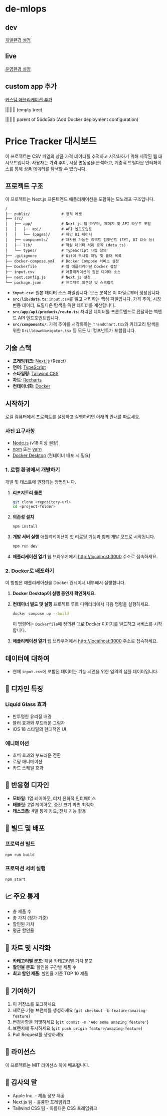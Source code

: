 # de-mlops

## dev
[개발환경 설정](docs/README_infradev.md)

## live
[운영환경 설정](docs/README_infralive.md)


## custom app 추가
[커스텀 애플리케이션 추가](docs/custom-app-setup-guide.md)


||||||| (empty tree)

||||||| parent of 56dc5ab (Add Docker deployment configuration)
# Price Tracker 대시보드

이 프로젝트는 CSV 파일의 상품 가격 데이터를 추적하고 시각화하기 위해 제작된 웹 대시보드입니다. 사용자는 가격 추이, 시장 변동성을 분석하고, 계층적 드릴다운 인터페이스를 통해 상품 데이터를 탐색할 수 있습니다.

## 프로젝트 구조

이 프로젝트는 Next.js 프론트엔드 애플리케이션을 포함하는 모노레포 구조입니다.

```
/
├── public/              # 정적 에셋
├── src/
│   ├── app/             # Next.js 앱 라우터, 페이지 및 API 라우트 포함
│   │   ├── api/         # API 엔드포인트
│   │   └── (pages)/     # 메인 UI 페이지
│   ├── components/      # 재사용 가능한 리액트 컴포넌트 (차트, UI 요소 등)
│   ├── lib/             # 핵심 데이터 처리 로직 (data.ts)
│   └── types/           # TypeScript 타입 정의
├── .gitignore           # Git이 무시할 파일 및 폴더 목록
├── docker-compose.yml   # Docker Compose 서비스 설정
├── Dockerfile           # 웹 애플리케이션 Docker 설정
├── input.csv            # 애플리케이션의 원본 데이터 소스
├── next.config.js       # Next.js 설정
└── package.json         # 프로젝트 의존성 및 스크립트
```

-   **`input.csv`**: 원본 데이터 소스 파일입니다. 모든 분석은 이 파일로부터 생성됩니다.
-   **`src/lib/data.ts`**: `input.csv`를 읽고 처리하는 핵심 파일입니다. 가격 추이, 시장 변동 데이터, 드릴다운 탐색을 위한 데이터를 계산합니다.
-   **`src/app/api/products/route.ts`**: 처리된 데이터를 프론트엔드로 전달하는 백엔드 API 엔드포인트입니다.
-   **`src/components/`**: 가격 추이를 시각화하는 `TrendChart.tsx`와 카테고리 탐색을 위한 `DrilldownNavigator.tsx` 등 모든 UI 컴포넌트가 포함됩니다.

## 기술 스택

-   **프레임워크**: [Next.js](https://nextjs.org/) (React)
-   **언어**: [TypeScript](https://www.typescriptlang.org/)
-   **스타일링**: [Tailwind CSS](https://tailwindcss.com/)
-   **차트**: [Recharts](https://recharts.org/)
-   **컨테이너화**: [Docker](https://www.docker.com/)

## 시작하기

로컬 컴퓨터에서 프로젝트를 설정하고 실행하려면 아래의 안내를 따르세요.

### 사전 요구사항

-   [Node.js](https://nodejs.org/) (v18 이상 권장)
-   [npm](https://www.npmjs.com/) 또는 [yarn](https://yarnpkg.com/)
-   [Docker Desktop](https://www.docker.com/products/docker-desktop/) (컨테이너 배포 시 필요)

### 1. 로컬 환경에서 개발하기

개발 및 테스트에 권장되는 방법입니다.

1.  **리포지토리 클론**
    ```bash
    git clone <repository-url>
    cd <project-folder>
    ```

2.  **의존성 설치**
    ```bash
    npm install
    ```

3.  **개발 서버 실행**
    애플리케이션이 핫 리로딩 기능과 함께 개발 모드로 시작됩니다.
    ```bash
    npm run dev
    ```

4.  **애플리케이션 열기**
    웹 브라우저에서 [http://localhost:3000](http://localhost:3000) 주소로 접속하세요.

### 2. Docker로 배포하기

이 방법은 애플리케이션을 Docker 컨테이너 내부에서 실행합니다.

1.  **Docker Desktop이 실행 중인지 확인하세요.**

2.  **컨테이너 빌드 및 실행**
    프로젝트 루트 디렉터리에서 다음 명령을 실행하세요.
    ```bash
    docker compose up --build
    ```
    이 명령어는 `Dockerfile`에 정의된 대로 Docker 이미지를 빌드하고 서비스를 시작합니다.

3.  **애플리케이션 열기**
    웹 브라우저에서 [http://localhost:3000](http://localhost:3000) 주소로 접속하세요.

## 데이터에 대하여

-   현재 `input.csv`에 포함된 데이터는 기능 시연을 위한 임의의 샘플 데이터입니다.

## 🎨 디자인 특징

### Liquid Glass 효과
- 반투명한 유리질 배경
- 블러 효과와 부드러운 그림자
- iOS 18 스타일의 현대적인 UI

### 애니메이션
- 호버 효과와 부드러운 전환
- 로딩 애니메이션
- 카드 스케일 효과

## 📱 반응형 디자인

- **모바일**: 1열 레이아웃, 터치 친화적 인터페이스
- **태블릿**: 2열 레이아웃, 중간 크기 화면 최적화
- **데스크톱**: 4열 통계 카드, 전체 기능 활용

## 🔧 빌드 및 배포

### 프로덕션 빌드
```bash
npm run build
```

### 프로덕션 서버 실행
```bash
npm start
```

## 📈 주요 통계

- 총 제품 수
- 총 가치 (정가 기준)
- 할인된 가치
- 평균 할인율

## 🎯 차트 및 시각화

- **카테고리별 분포**: 제품 카테고리별 가치 분포
- **할인율 분포**: 할인율 구간별 제품 수
- **최고 할인 제품**: 할인율 기준 TOP 10 제품

## 🤝 기여하기

1. 이 저장소를 포크하세요
2. 새로운 기능 브랜치를 생성하세요 (`git checkout -b feature/amazing-feature`)
3. 변경사항을 커밋하세요 (`git commit -m 'Add some amazing feature'`)
4. 브랜치에 푸시하세요 (`git push origin feature/amazing-feature`)
5. Pull Request를 생성하세요

## 📄 라이선스

이 프로젝트는 MIT 라이선스 하에 배포됩니다.

## 🙏 감사의 말

- Apple Inc. - 제품 정보 제공
- Next.js 팀 - 훌륭한 프레임워크
- Tailwind CSS 팀 - 아름다운 CSS 프레임워크 

